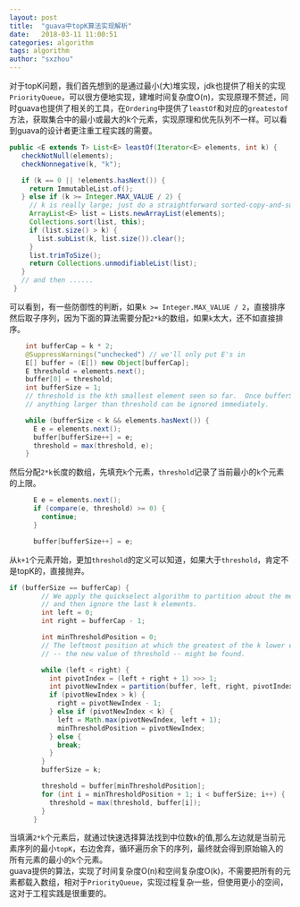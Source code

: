 ```yaml
---
layout: post
title:  "guava中topK算法实现解析"
date:   2018-03-11 11:00:51
categories: algorithm
tags: algorithm
author: "sxzhou"
---  
```

对于topK问题，我们首先想到的是通过最小(大)堆实现，jdk也提供了相关的实现`PriorityQueue`，可以很方便地实现，建堆时间复杂度O(n)，实现原理不赘述，同时guava也提供了相关的工具，在`Ordering`中提供了`leastOf`和对应的`greatestof`方法，获取集合中的最小或最大的k个元素，实现原理和优先队列不一样。可以看到guava的设计者更注重工程实践的需要。  
```java
public <E extends T> List<E> leastOf(Iterator<E> elements, int k) {
   checkNotNull(elements);
   checkNonnegative(k, "k");

   if (k == 0 || !elements.hasNext()) {
     return ImmutableList.of();
   } else if (k >= Integer.MAX_VALUE / 2) {
     // k is really large; just do a straightforward sorted-copy-and-sublist
     ArrayList<E> list = Lists.newArrayList(elements);
     Collections.sort(list, this);
     if (list.size() > k) {
       list.subList(k, list.size()).clear();
     }
     list.trimToSize();
     return Collections.unmodifiableList(list);
   }
   // and then ......
 }
```  
可以看到，有一些防御性的判断，如果`k >= Integer.MAX_VALUE / 2`，直接排序然后取子序列，因为下面的算法需要分配`2*k`的数组，如果`k`太大，还不如直接排序。  
```java
    int bufferCap = k * 2;
    @SuppressWarnings("unchecked") // we'll only put E's in
    E[] buffer = (E[]) new Object[bufferCap];
    E threshold = elements.next();
    buffer[0] = threshold;
    int bufferSize = 1;
    // threshold is the kth smallest element seen so far.  Once bufferSize >= k,
    // anything larger than threshold can be ignored immediately.

    while (bufferSize < k && elements.hasNext()) {
      E e = elements.next();
      buffer[bufferSize++] = e;
      threshold = max(threshold, e);
    }
```   
然后分配`2*k`长度的数组，先填充`k`个元素，`threshold`记录了当前最小的`k`个元素的上限。  
```java
      E e = elements.next();
      if (compare(e, threshold) >= 0) {
        continue;
      }

      buffer[bufferSize++] = e;
```
从`k+1`个元素开始，更加`threshold`的定义可以知道，如果大于`threshold`，肯定不是topK的，直接抛弃。  
```java
if (bufferSize == bufferCap) {
        // We apply the quickselect algorithm to partition about the median,
        // and then ignore the last k elements.
        int left = 0;
        int right = bufferCap - 1;

        int minThresholdPosition = 0;
        // The leftmost position at which the greatest of the k lower elements
        // -- the new value of threshold -- might be found.

        while (left < right) {
          int pivotIndex = (left + right + 1) >>> 1;
          int pivotNewIndex = partition(buffer, left, right, pivotIndex);
          if (pivotNewIndex > k) {
            right = pivotNewIndex - 1;
          } else if (pivotNewIndex < k) {
            left = Math.max(pivotNewIndex, left + 1);
            minThresholdPosition = pivotNewIndex;
          } else {
            break;
          }
        }
        bufferSize = k;

        threshold = buffer[minThresholdPosition];
        for (int i = minThresholdPosition + 1; i < bufferSize; i++) {
          threshold = max(threshold, buffer[i]);
        }
      }
```  
当填满`2*k`个元素后，就通过快速选择算法找到中位数`k`的值,那么左边就是当前元素序列的最小`topK`，右边舍弃，循环遍历余下的序列，最终就会得到原始输入的所有元素的最小的`k`个元素。  
guava提供的算法，实现了时间复杂度O(n)和空间复杂度O(k)，不需要把所有的元素都载入数组，相对于`PriorityQueue`，实现过程复杂一些，但使用更小的空间，这对于工程实践是很重要的。  


